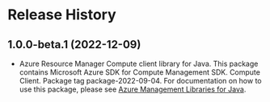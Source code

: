 # Release History

## 1.0.0-beta.1 (2022-12-09)

- Azure Resource Manager Compute client library for Java. This package contains Microsoft Azure SDK for Compute Management SDK. Compute Client. Package tag package-2022-09-04. For documentation on how to use this package, please see [Azure Management Libraries for Java](https://aka.ms/azsdk/java/mgmt).
